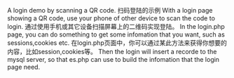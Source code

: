 A login demo by scanning a QR code. 
扫码登陆的示例 With a login page showing a QR code, use your phone of other device to scan the code to login. 通过使用手机或其它设备扫描屏幕上的二维码实现登陆。 
In the login.php page, you can do something to get some infomation that you want, such as sessions,cookies etc. 
在login.php页面中，你可以通过某此方法来获得你想要的内容，比如session,cookies等。 
Then the login will insert a recorde to the mysql server, so that es.php can use to build the infomation that the login page need.

